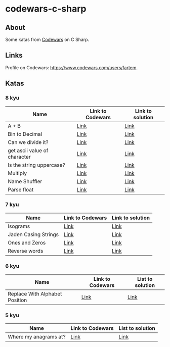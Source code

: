 # codewars-c-sharp

## About

Some katas from [Codewars](https://www.codewars.com) on C Sharp.

## Links

Profile on Codewars: https://www.codewars.com/users/fartem.

## Katas

### 8 kyu

| Name | Link to Codewars | Link to solution |
| --- | --- | --- |
| A + B | [Link](https://www.codewars.com/kata/5512a0b0509063e57d0003f5) | [Link](./codewars-c-sharp/src/Kyu8/APlusB.cs) |
| Bin to Decimal | [Link](https://www.codewars.com/kata/57a5c31ce298a7e6b7000334) | [Link](./codewars-c-sharp/src/Kyu8/BinToDecimal.cs) |
| Can we divide it? | [Link](https://www.codewars.com/kata/5a2b703dc5e2845c0900005a) | [Link](./codewars-c-sharp/src/Kyu8/CanWeDivideIt.cs) |
| get ascii value of character | [Link](https://www.codewars.com/kata/55acfc59c3c23d230f00006d) | [Link](./codewars-c-sharp/src/Kyu8/GetASCIIValueOfCharacter.cs) |
| Is the string uppercase? | [Link](https://www.codewars.com/kata/56cd44e1aa4ac7879200010b) | [Link](./codewars-c-sharp/src/Kyu8/IsTheStringUppercase.cs) |
| Multiply | [Link](https://www.codewars.com/kata/50654ddff44f800200000004) | [Link](./codewars-c-sharp/src/Kyu8/Multiply.cs) |
| Name Shuffler | [Link](https://www.codewars.com/kata/559ac78160f0be07c200005a) | [Link](./codewars-c-sharp/src/Kyu8/NameShuffler.cs) |
| Parse float | [Link](https://www.codewars.com/kata/57a386117cb1f31890000039) | [Link](./codewars-c-sharp/src/Kyu8/ParseFloat.cs) |

### 7 kyu

| Name | Link to Codewars | Link to solution |
| --- | --- | --- |
| Isograms | [Link](https://www.codewars.com/kata/54ba84be607a92aa900000f1) | [Link](./codewars-c-sharp/src/Kyu7/Isograms.cs) |
| Jaden Casing Strings | [Link](https://www.codewars.com/kata/5390bac347d09b7da40006f6) | [Link](./codewars-c-sharp/src/Kyu7/JadenCasingStrings.cs) |
| Ones and Zeros | [Link](https://www.codewars.com/kata/578553c3a1b8d5c40300037c) | [Link](./codewars-c-sharp/src/Kyu7/OnesAndZeros.cs) |
| Reverse words | [Link](https://www.codewars.com/kata/5259b20d6021e9e14c0010d4) | [Link](./codewars-c-sharp/src/Kyu7/ReverseWords.cs) |

### 6 kyu

| Name | Link to Codewars | List to solution |
| --- | --- | --- |
| Replace With Alphabet Position | [Link](https://www.codewars.com/kata/546f922b54af40e1e90001da) | [Link](./codewars-c-sharp/src/Kyu6/ReplaceWithAlphabetPosition.cs) |

### 5 kyu

| Name | Link to Codewars | List to solution |
| --- | --- | --- |
| Where my anagrams at? | [Link](https://www.codewars.com/kata/523a86aa4230ebb5420001e1) | [Link](./codewars-c-sharp/src/Kyu5/WhereMyAnagramsAt.cs) |
